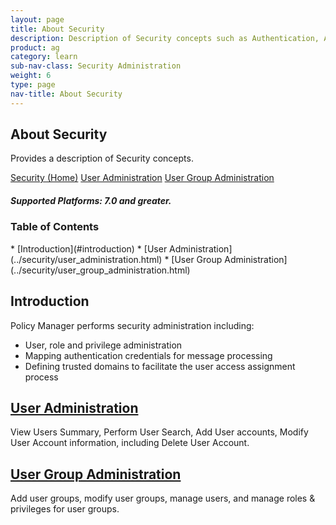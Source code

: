 ```yaml
---
layout: page
title: About Security
description: Description of Security concepts such as Authentication, Authorization, Message Integrity, Message Integrity, Message Confidentiality, Role and Privilege Administration, Mapping Authentication Credentials for Message Processing, and defining Trusted Domains.
product: ag
category: learn
sub-nav-class: Security Administration
weight:	6
type: page
nav-title: About Security
---
```


## About Security
Provides a description of Security concepts.

<a href="security_toc.html" class="button secondary">Security (Home)</a> <a href="../security/user_administration.html" class="button secondary">User Administration</a>  <a href="../security/user_group_administration.html" class="button secondary">User Group Administration</a>  

<h5 class="stamp">Supported Platforms: 7.0 and greater.</h5>  

### Table of Contents
<div id="toc-marker"></div>
* [Introduction](#introduction)
* [User Administration](../security/user_administration.html)
* [User Group Administration](../security/user_group_administration.html)

## Introduction
Policy Manager performs security administration including:

* User, role and privilege administration
* Mapping authentication credentials for message processing
* Defining trusted domains to facilitate the user access assignment process

## [User Administration](../security/user_administration.html)

View Users Summary, Perform User Search, Add User accounts, Modify User Account information, including Delete User Account.

## [User Group Administration](../security/user_group_administration.html)

Add user groups, modify user groups, manage users, and manage roles & privileges for user groups.